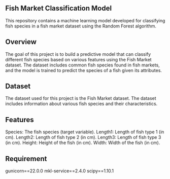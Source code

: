 ## Fish Market Classification Model
This repository contains a machine learning model developed for classifying fish species in a fish market dataset using the Random Forest algorithm.

## Overview
The goal of this project is to build a predictive model that can classify different fish species based on various features using the Fish Market dataset. The dataset includes common fish species found in fish markets, and the model is trained to predict the species of a fish given its attributes.

## Dataset
The dataset used for this project is the Fish Market dataset. The dataset includes information about various fish species and their characteristics.

## Features
Species: The fish species (target variable).
Length1: Length of fish type 1 (in cm).
Length2: Length of fish type 2 (in cm).
Length3: Length of fish type 3 (in cm).
Height: Height of the fish (in cm).
Width: Width of the fish (in cm).

## Requirement
gunicorn==22.0.0
mkl-service==2.4.0
scipy==1.10.1

